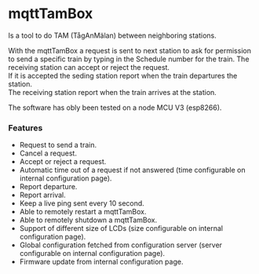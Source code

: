 # mqttTamBox
Is a tool to do TAM (TågAnMälan) between neighboring stations.


With the mqttTamBox a request is sent to next station to ask for permission to send a specific train by typing in the Schedule number for the train.
The receiving station can accept or reject the request.  
If it is accepted the seding station report when the train departures the station.  
The receiving station report when the train arrives at the station.  

The software has obly been tested on a node MCU V3 (esp8266).

### Features
* Request to send a train.
* Cancel a request.
* Accept or reject a request.
* Automatic time out of a request if not answered (time configurable on internal configuration page).
* Report departure.
* Report arrival.
* Keep a live ping sent every 10 second.
* Able to remotely restart a mqttTamBox.
* Able to remotely shutdown a mqttTamBox.
* Support of different size of LCDs (size configurable on internal configuration page).
* Global configuration fetched from configuration server (server configurable on internal configuration page).
* Firmware update from internal configuration page.
